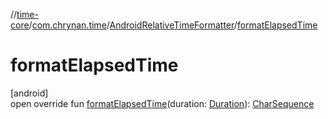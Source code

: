 //[time-core](../../../index.md)/[com.chrynan.time](../index.md)/[AndroidRelativeTimeFormatter](index.md)/[formatElapsedTime](format-elapsed-time.md)

# formatElapsedTime

[android]\
open override fun [formatElapsedTime](format-elapsed-time.md)(duration: [Duration](https://kotlinlang.org/api/latest/jvm/stdlib/kotlin.time/-duration/index.html)): [CharSequence](https://kotlinlang.org/api/latest/jvm/stdlib/kotlin/-char-sequence/index.html)
